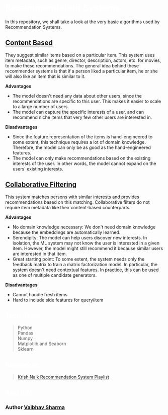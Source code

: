 # <b style="color:white;">Recommendation Systems</b>

In this repository, we shall take a look at the very basic algorithms used by Recommendation Systems.



## <u><b>Content Based</b></u>

They suggest similar items based on a particular item. This system uses item metadata, such as genre, director, description, actors, etc. for movies, to make these recommendations. The general idea behind these recommender systems is that if a person liked a particular item, he or she will also like an item that is similar to it.

<b>Advantages</b>

- The model doesn't need any data about other users, since the recommendations are specific to this user. This makes it easier to scale to a large number of users.
- The model can capture the specific interests of a user, and can recommend niche items that very few other users are interested in.

<b>Disadvantages</b>

- Since the feature representation of the items is hand-engineered to some extent, this technique requires a lot of domain knowledge. Therefore, the model can only be as good as the hand-engineered features.
- The model can only make recommendations based on the existing interests of the user. In other words, the model cannot expand on the users' existing interests.

## <u><b>Collaborative Filtering</b></u>

This system matches persons with similar interests and provides recommendations based on this matching. Collaborative filters do not require item metadata like their content-based counterparts.

<b>Advantages</b>

- No domain knowledge necessary: We don't need domain knowledge because the embeddings are automatically learned.
- Serendipity: The model can help users discover new interests. In isolation, the ML system may not know the user is interested in a given item. However, the model might still recommend it because similar users are interested in that item.
- Great starting point: To some extent, the system needs only the feedback matrix to train a matrix factorization model. In particular, the system doesn't need contextual features. In practice, this can be used as one of multiple candidate generators.

<b>Disadvantages</b>

- Cannot handle fresh items
- Hard to include side features for query/item

## <b style="color:white;">Tech Stack</b>

> Python<br />
> Pandas<br />
> Numpy<br />
> Matplotlib and Seaborn<br />
> Sklearn<br />

## <b style="color:white;">Resources</b>

> <a href="https://www.youtube.com/playlist?list=PLZoTAELRMXVN7QGpcuN-Vg35Hgjp3htvi">Krish Naik Recommendation System Playlist</a><br />



## <b style="color:white;">App Info</b>

### Author [Vaibhav Sharma](https://www.linkedin.com/in/vaibhavsharma16/)
